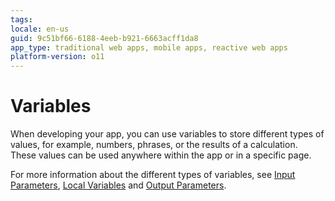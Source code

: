 ```yaml
---
tags: 
locale: en-us
guid: 9c51bf66-6188-4eeb-b921-6663acff1da8
app_type: traditional web apps, mobile apps, reactive web apps
platform-version: o11
---
```


# Variables

When developing your app, you can use variables to store different types of values, for example, numbers, phrases, or the results of a calculation. These values can be used anywhere within the app or in a specific page. 

For more information about the different types of variables, see [Input Parameters](../../../lang/auto/class-input-parameter.md), [Local Variables](../../../lang/auto/class-local-variable.md) and [Output Parameters](../../../lang/auto/class-output-parameter.md).
